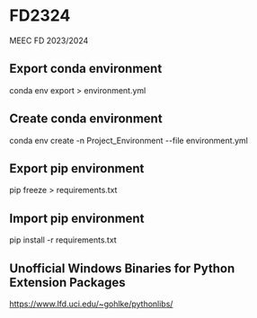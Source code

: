 # FD2324
MEEC FD 2023/2024

## Export conda environment
conda env export > environment.yml

## Create conda environment
conda env create -n Project_Environment --file environment.yml

## Export pip environment
pip freeze > requirements.txt

## Import pip environment
pip install -r requirements.txt

## Unofficial Windows Binaries for Python Extension Packages

<https://www.lfd.uci.edu/~gohlke/pythonlibs/>
